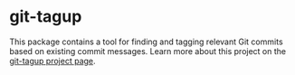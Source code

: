 # git-tagup

This package contains a tool for finding and tagging relevant
Git commits based on existing commit messages. Learn more
about this project on the [git-tagup project page](https://initialcommit.com/projects/git-tagup).
